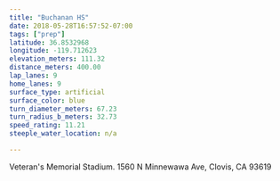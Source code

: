 ```yaml
---
title: "Buchanan HS"
date: 2018-05-28T16:57:52-07:00
tags: ["prep"]
latitude: 36.8532968
longitude: -119.712623
elevation_meters: 111.32
distance_meters: 400.00
lap_lanes: 9
home_lanes: 9
surface_type: artificial
surface_color: blue
turn_diameter_meters: 67.23
turn_radius_b_meters: 32.73
speed_rating: 11.21
steeple_water_location: n/a

---
```

Veteran's Memorial Stadium. 1560 N Minnewawa Ave, Clovis, CA 93619
<!--more-->
